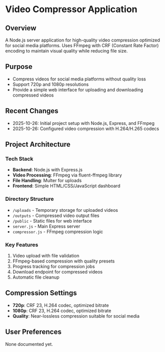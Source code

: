 # Video Compressor Application

## Overview
A Node.js server application for high-quality video compression optimized for social media platforms. Uses FFmpeg with CRF (Constant Rate Factor) encoding to maintain visual quality while reducing file size.

## Purpose
- Compress videos for social media platforms without quality loss
- Support 720p and 1080p resolutions
- Provide a simple web interface for uploading and downloading compressed videos

## Recent Changes
- 2025-10-26: Initial project setup with Node.js, Express, and FFmpeg
- 2025-10-26: Configured video compression with H.264/H.265 codecs

## Project Architecture

### Tech Stack
- **Backend**: Node.js with Express.js
- **Video Processing**: FFmpeg via fluent-ffmpeg library
- **File Handling**: Multer for uploads
- **Frontend**: Simple HTML/CSS/JavaScript dashboard

### Directory Structure
- `/uploads` - Temporary storage for uploaded videos
- `/outputs` - Compressed video output files
- `/public` - Static files for web interface
- `server.js` - Main Express server
- `compressor.js` - FFmpeg compression logic

### Key Features
1. Video upload with file validation
2. FFmpeg-based compression with quality presets
3. Progress tracking for compression jobs
4. Download endpoint for compressed videos
5. Automatic file cleanup

## Compression Settings
- **720p**: CRF 23, H.264 codec, optimized bitrate
- **1080p**: CRF 23, H.264 codec, optimized bitrate
- **Quality**: Near-lossless compression suitable for social media

## User Preferences
None documented yet.
